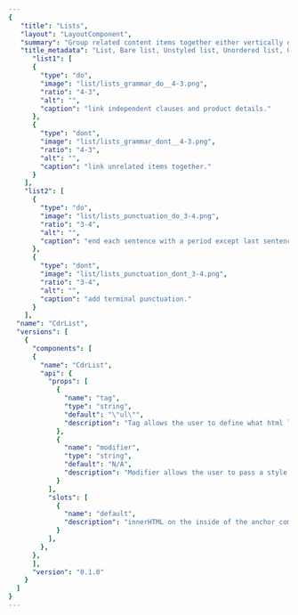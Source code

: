 ```yaml
---
{
   "title": "Lists",
   "layout": "LayoutComponent",
   "summary": "Group related content items together either vertically or horizontally.",
   "title_metadata": "List, Bare list, Unstyled list, Unordered list, Ordered list, Inline list",
	  "list1": [
      {
        "type": "do",
        "image": "list/lists_grammar_do__4-3.png",
        "ratio": "4-3",
        "alt": "",
        "caption": "link independent clauses and product details."
      },
      {
        "type": "dont",
        "image": "list/lists_grammar_dont__4-3.png",
        "ratio": "4-3",
        "alt": "",
        "caption": "link unrelated items together."
      }
    ],
    "list2": [
      {
        "type": "do",
        "image": "list/lists_punctuation_do_3-4.png",
        "ratio": "3-4",
        "alt": "",
        "caption": "end each sentence with a period except last sentence."
      },
      {
        "type": "dont",
        "image": "list/lists_punctuation_dont_3-4.png",
        "ratio": "3-4",
        "alt": "",
        "caption": "add terminal punctuation."
      }
    ],
  "name": "CdrList",
  "versions": [
    {
      "components": [
      {
        "name": "CdrList",
        "api": {
          "props": [
            {
              "name": "tag",
              "type": "string",
              "default": "\"ul\"",
              "description": "Tag allows the user to define what html list root to use. Possible values: ul || ol"
            },
            {
              "name": "modifier",
              "type": "string",
              "default": "N/A",
              "description": "Modifier allows the user to pass a style variant to this component.  Possible values:  ordered | unordered | compact | inline"
            }
          ],
          "slots": [
            {
              "name": "default",
              "description": "innerHTML on the inside of the anchor component"
            }
          ],
        },
      },
      ],
      "version": "0.1.0"
    }
  ]
}
---
```


<cdr-doc-tabs>
<template slot="Overview">
<cdr-doc-table-of-contents-shell 
    :appended-nav-items="[
       {
        text: 'Related Components'
      },
      {
        text: 'Breadcrumb',
        href: '../breadcrumb/'
      }
    ]">

## Bare

Collect items to be displayed in a list when items are not marked with bullets.  Also known as unordered and undecorated “bare” list.

<cdr-doc-example-code-pair :background-toggle="false" repository-href="https://github.com/rei/rei-cedar/tree/18.07.2/src/components/list" sandbox-href="https://codesandbox.io/s/1q95wpz4rq" :codeMaxHeight= false >
<template slot="Default">

```html
  <cdr-list>
    <li>List item 1</li>
    <li>List item 2
      <cdr-list>
        <li>List item</li>
      </cdr-list>
    </li>
    <li>List item 3</li>
  </cdr-list>
```
</template>

<template slot="compact">

```html
  <cdr-list modifier="compact">
    <li>List item 1</li>
    <li>List item 2
      <cdr-list>
        <li>List item</li>
      </cdr-list>
    </li>
    <li>List item 3</li>
  </cdr-list>
```
  
</template>

</cdr-doc-example-code-pair>

## Unordered

Collect related items that don’t need to be in a specific order or sequence. List items are typically marked with bullets.

<cdr-doc-example-code-pair :background-toggle="false" :codeMaxHeight= false repository-href="https://github.com/rei/rei-cedar/tree/18.07.2/src/components/list" sandbox-href="https://codesandbox.io/s/1q95wpz4rq" >
<template slot="Default">

```html
  <cdr-list modifier="unordered">
    <li>List item 1</li>
    <li>List item 2
      <cdr-list>
        <li>List item</li>
      </cdr-list>
    </li>
    <li>List item 3</li>
  </cdr-list>
```
</template>

<template slot="compact">

```html
  <cdr-list modifier="unordered compact">
    <li>List item 1</li>
    <li>List item 2
      <cdr-list>
        <li>List item</li>
      </cdr-list>
    </li>
    <li>List item 3</li>
  </cdr-list>
```
  
</template>


</cdr-doc-example-code-pair>

## Ordered

Collect related items with numeric order or sequence. Numbering starts at 1 with the first list item and increases by increments of 1 for each successive ordered list item.

<cdr-doc-example-code-pair :background-toggle="false" :codeMaxHeight= false repository-href="https://github.com/rei/rei-cedar/tree/18.07.2/src/components/list" sandbox-href="https://codesandbox.io/s/1q95wpz4rq" >
<template slot="Default">

```html
  <cdr-list tag="ol" modifier="ordered">
    <li>List item 1</li>
    <li>List item 2
      <cdr-list>
        <li>List item</li>
      </cdr-list>
    </li>
    <li>List item 3</li>
  </cdr-list>
```
</template>

<template slot="compact">

```html
  <cdr-list tag="ol" modifier="ordered compact">
    <li>List item 1</li>
    <li>List item 2
      <cdr-list>
        <li>List item</li>
      </cdr-list>
    </li>
    <li>List item 3</li>
  </cdr-list>
```
  
</template>

</cdr-doc-example-code-pair>

## Inline

Display items horizontally with no divider.

<cdr-doc-example-code-pair :background-toggle="false" :codeMaxHeight= false repository-href="https://github.com/rei/rei-cedar/tree/18.07.2/src/components/list" sandbox-href="https://codesandbox.io/s/1q95wpz4rq" >
<template slot="Default">

```html
  <cdr-list modifier="inline">
    <li>List item 1</li>
    <li>List item 2</li>
    <li>List item 3</li>
  </cdr-list>
```
</template>

<template slot="compact">

```html
  <cdr-list modifier="inline compact">
    <li>List item 1</li>
    <li>List item 2</li>
    <li>List item 3</li>
  </cdr-list>
```
  
</template>

</cdr-doc-example-code-pair>

## Inline - Unordered

Display items horizontally, separated by a bullet character.

<cdr-doc-example-code-pair :background-toggle="false" :codeMaxHeight= false repository-href="https://github.com/rei/rei-cedar/tree/18.07.2/src/components/list" sandbox-href="https://codesandbox.io/s/1q95wpz4rq" >
<template slot="Default">

```html
  <cdr-list modifier="inline unordered">
    <li>List item 1</li>
    <li>List item 2</li>
    <li>List item 3</li>
  </cdr-list>
```
</template>

<template slot="compact">

```html
  <cdr-list modifier="inline compact unordered">
    <li>List item 1</li>
    <li>List item 2</li>
    <li>List item 3</li>
  </cdr-list>
```
  
</template>

</cdr-doc-example-code-pair>
</cdr-doc-table-of-contents-shell>
</template>

<template slot="Design Guidelines">
<cdr-doc-table-of-contents-shell 
    :appended-nav-items="[
       {
        text: 'Related Components'
      },
      {
        text: 'Breadcrumb',
        href: '../breadcrumb/'
      }
    ]">

  <cdr-doc-alert/>

## Use when

- Displaying groups of related items represented by text

## Don’t use when

- Displaying content that is not primarily text
- Displaying content with two or more well-defined dimensions. Instead, use a Data Table  or List Group

## Foundations

- Vary list item font size
- Follow spacing requirements found on [Typography](/foundation/typography/) and Space pages

<cdr-img :src="$withBase(`/list/Spec_List_Font_Size_Variations_16-9.png`)" ratio="16-9"/>

## Content

Break up chunks of content to make the information easier to scan:

- Separate consecutive lists on a page with a heading for each list
- Start each item with a noun or a verb
- Use similar phrases or clauses with the same grammatical structure. For example:
  - **Product.** Zippered hand pockets; chest pocket with hidden zipper
  - **Materials.** Snowshoes: plastic; poles: aluminum
  - **Duration.** High: 4 hrs. 15 min.; low: 48 hrs. 20 min.
- Create structured content with a list. Do not use a list for formatting

Use multi-column lists when:

- Specific ordering is not required
- Listing items with a single word or very short phrases
- Space is minimal
- Viewing items at a glance is more beneficial than scrolling

Every item in a list must:

- Start with a capital letter and use sentence case
- Use semicolons when linking independent clauses and product details in the list

<do-dont :examples="$page.frontmatter.list1" />

- End each sentence in a list item with a period when there are multiple sentences; however, don’t add a period for the last sentence or phrase

<do-dont :examples="$page.frontmatter.list2" />

## Accessibility

- To ensure that usage of this component complies with accessibility guidelines, do the following:
  - Organize lists so users can understand the relationship and grouping of information
  - Use explicit list markup that allows users to:
    - Rapidly browse
    - Access list content
    - Navigate a page using list content
    - Use screen readers to announce the number of items in each list
  - Use aria labels:
    - Use the aria-labelledby attribute to reference the IDs of one or more elements to describe the list contents
    - Use the aria-label attribute to provide an explicit text description of list contents
    - Alternatively, the title attribute can provide an explicit text description of the list contents
- This component has compliance with following WebAIM’s accessibility guidelines:
  - [WCAG SC 1.3.1: Info and Relationships:](https://www.w3.org/TR/WCAG20/#content-structure-separation) Cedar Design System provides ability to create structured lists. Lists are easier to navigate than simple tables 



</cdr-doc-table-of-contents-shell>
</template>

<template slot="API">
<cdr-doc-table-of-contents-shell 
    :appended-nav-items="[
       {
        text: 'Related Components'
      },
      {
        text: 'Breadcrumb',
        href: '../breadcrumb/'
      }
    ]">

## Props

<cdr-doc-api type="prop" :api-data="$page.frontmatter.versions[0].components[0].api.props"/>

## Slots

<cdr-doc-api type="slot" :api-data="$page.frontmatter.versions[0].components[0].api.slots" />

## Installation

Resources are available within the [cdr-list package](https://www.npmjs.com/package/@rei/cdr-list):

| **Name**        | **Type**            | **Description**                        |
|:----------------|:--------------------|:---------------------------------------|
| `@rei/cdr-list` | Node module package | Import the component into your project |
| `cdr-list.css`  | Style sheet         | Component specific styles              |


To incorporate the required assets for a component, use the following steps:

### #1. Install using NPM

Install the `cdr-list` package using **npm** in your terminal:

_Terminal_

<cdr-doc-code-snippet :line-numbers="false" :copy-button="false">

```bash
npm i -S @rei/cdr-list
```

</cdr-doc-code-snippet>

### #2. Import Dependencies

_main.js_

<cdr-doc-code-snippet :line-numbers="false" :copy-button="false">

```javascript
// import your required CSS.
import '@rei/cdr-list/dist/cdr-list.css';
```
</cdr-doc-code-snippet>

### #3. Add component to a template

_local.vue_

```vue
<template>
  <cdr-list>
    <li> item one </li>
    <li> item two </li>
  </cdr-list>
</template>

<script>
import { CdrList } from '@rei/cdr-list';
export default {
  components: {
     CdrList  
  }
}
</script>
```

## Usage

Visual style and semantic meaning are managed independently by providing: 

- Element to the **tag** prop
- Style to the **modifier** prop

By default the `cdr-list` component renders as an unordered and undecorated "bare" list. To use an ordered list pass `<ol>` to the tag property.

```html
<cdr-list tag="ol">
  <li> item one </li>
  <li> item two </li>
</cdr-list>
```

The `cdr-list` component has decoupled the semantic tags `<ul>` and `<ol>` from visual presentation.
It is possible to render a semantic ordered list `<ol>` as a visually non styled or bulleted list using the `cdr-list` modifiers. With this decoupling, individual list items can contain a variety of HTML elements, including paragraphs, headings, form elements, and other (nested) lists. Ensure that content is structured and follows design guidelines.

### Tag variants

Following are different types of lists:

- Unordered lists: 
  - Used when the order of the items is not relevant
  - Consists of one `<ul>` element and multiple list item `<li>` elements
- Ordered lists:
  - Used for sequential information
  - Consists of one `<ol>` element and multiple list item `<li>` elements
- Nested lists:
  - Every `cdr-list` can be nested into another list
  - Assistive technology can easily inform users about the number of steps

```vue
<cdr-list>
   <li> Unordered list item text
     <cdr-list tag="ol">
       <li>Ordered list item text</li>
     </cdr-list>
   </li>
 </cdr-list>
```

- Bare or unstyled lists:
  - Can contain a variety of HTML elements, including paragraphs, headings, form elements, and other (nested) lists

### Modifier options

Note that the tag itself does not determine display, a modifier must be added for list styles. Add one of the following variants to the **modifier** attribute of the `cdr-list` tag to change the visual presentation:

| **Name**  | **Description**                                                                                                                                                                        | **Example** |
|:----------|:---------------------------------------------------------------------------------------------------------------------------------------------------------------------------------------|:------------|
| unordered | The unordered modifier adds a bullet decorator to child list items and a ‘en-dash’ decorator to grandchild list items. This variant can be used on both `<ul>`  or `<ol>`  list types. | ```<cdr-list  modifier="unordered" >``` |
| ordered   | The ordered modifier adds a numeric decorator to child list items and a ‘en-dash’ decorator to grandchild list items. This variant can be used on both `<ul>`  or `<ol>`  list types.      | ```<cdr-list tag="ol" modifier="ordered" >```|
| compact   | The compact modifier reduces the vertical space between list items for non-inline list variants. For inline variants the compact modifier reduces the horizontal space between list items. | ```<cdr-list modifier="compact">``` |
| inline    | The inline modifier is intended for bare or unordered list variants. In ether case this can be combined with compact to adjust the spacing of inline list variants.                        | ```<cdr-list modifier=" inline">``` |

## Accessibility

- When creating nested lists, ensure they are coded properly. Always check that:
  - List items are contained within one list
  - Spacing does not break a list into multiple individual points
  - Proper semantic tags are used - either `<ul>` or `<ol>`
  - Proper structure is used to provide a visual list, do not rely on indentation
  - Special characters are not used to create a list
- This component has compliance with following WebAIM’s accessibility guidelines:
  - [WCAG SC 1.3.1: Info and Relationships](https://www.w3.org/TR/WCAG20/#content-structure-separation): Cedar Design System provides ability to create structured lists. Lists are easier to navigate than simple tables 

</cdr-doc-table-of-contents-shell>
</template>

<template slot="History">

## 1.0.0

### What's new

**cdrList** component:

- Displays with following variants:
  - Bare (default)
  - Ordered
  - Unordered
  - Compact
  - Inline
- Can be an ordered `ol` or unordered `ul` list, the tag itself does not determine
- [Complete component history](https://github.com/rei/rei-cedar/blob/master/src/components/list/CHANGELOG.md)

</template>
</cdr-doc-tabs>
